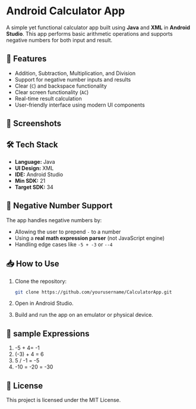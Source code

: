 ﻿# Android Calculator App

A simple yet functional calculator app built using **Java** and **XML** in **Android Studio**. This app performs basic arithmetic operations and supports negative numbers for both input and result.

## 🚀 Features

- Addition, Subtraction, Multiplication, and Division
- Support for negative number inputs and results
- Clear (`C`) and backspace functionality
- Clear screen functionality (`AC`)
- Real-time result calculation
- User-friendly interface using modern UI components

## 📱 Screenshots

 

## 🛠️ Tech Stack

- **Language:** Java
- **UI Design:** XML
- **IDE:** Android Studio
- **Min SDK:** 21
- **Target SDK:** 34

## 🧠 Negative Number Support

The app handles negative numbers by:

- Allowing the user to prepend `-` to a number
- Using a **real math expression parser** (not JavaScript engine)
- Handling edge cases like `-5 + -3` or `--4`


## 📥 How to Use

1. Clone the repository:
   ```bash
   git clone https://github.com/yourusername/CalculatorApp.git

2. Open in Android Studio.

3. Build and run the app on an emulator or physical device.

## 🧪 sample Expressions
1. -5 + 4= -1
2. (-3) + 4 = 6
3. 5 / -1 = -5
4. -10 = -20 = -30 

## 📄 License
This project is licensed under the MIT License.


